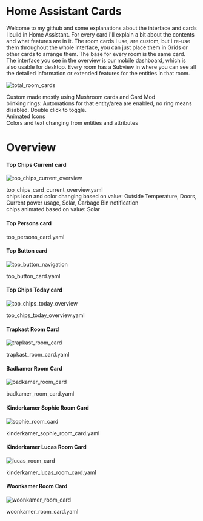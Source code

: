 # Home Assistant Cards
Welcome to my github and some explanations about the interface and cards I build in Home Assistant. For every card i'll explain a bit about the contents and what features are in it. The room cards I use, are custom, but i re-use them throughout the whole interface, you can just place them in Grids or other cards to arrange them. The base for every room is the same card.  
The interface you see in the overview is our mobile dashboard, which is also usable for desktop. Every room has a Subview in where you can see all the detailed information or extended features for the entities in that room.

![total_room_cards](https://github.com/kippesikgithub/ha_cards_interface/assets/100353268/c373e5c2-f11b-46e0-8a9e-df0729510afc)

Custom made mostly using Mushroom cards and Card Mod  
blinking rings: Automations for that entity/area are enabled, no ring means disabled. Double click to toggle.  
Animated Icons  
Colors and text changing from entities and attributes  

# Overview  

#### Top Chips Current card
![top_chips_current_overview](https://github.com/kippesikgithub/ha_cards_interface/assets/100353268/4fe34500-c97d-4ba1-a8ba-9042f930419c)

top_chips_card_current_overview.yaml  
chips icon and color changing based on value: Outside Temperature, Doors, Current power usage, Solar, Garbage Bin notification  
chips animated based on value: Solar   


#### Top Persons card
top_persons_card.yaml


#### Top Button card
![top_button_navigation](https://github.com/kippesikgithub/ha_cards_interface/assets/100353268/f1ade95c-a77d-4a4b-b31f-af099f8c1018)

top_button_card.yaml


#### Top Chips Today card
![top_chips_today_overview](https://github.com/kippesikgithub/ha_cards_interface/assets/100353268/8da5b64d-24ae-4ee5-98d4-780b8c6922a5)  

top_chips_today_overview.yaml

#### Trapkast Room Card
![trapkast_room_card](https://github.com/kippesikgithub/ha_cards_interface/assets/100353268/9de6b181-02ae-4656-8920-c9d77cc54fa2)
  
trapkast_room_card.yaml

#### Badkamer Room Card
![badkamer_room_card](https://github.com/kippesikgithub/ha_cards_interface/assets/100353268/637caac6-3d99-4ecf-80e3-45628e5833d1)

badkamer_room_card.yaml

#### Kinderkamer Sophie Room Card
![sophie_room_card](https://github.com/kippesikgithub/ha_cards_interface/assets/100353268/110e952c-5979-4731-8029-3b6d862b0966)

kinderkamer_sophie_room_card.yaml

#### Kinderkamer Lucas Room Card
![lucas_room_card](https://github.com/kippesikgithub/ha_cards_interface/assets/100353268/c3ace65b-76e9-4c74-b12e-f5beb4321e57)

kinderkamer_lucas_room_card.yaml

#### Woonkamer Room Card
![woonkamer_room_card](https://github.com/kippesikgithub/ha_cards_interface/assets/100353268/ccd2267c-a1d9-47f0-b373-a23409d9ea9d)

woonkamer_room_card.yaml

